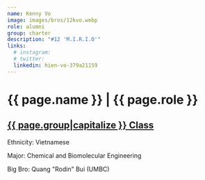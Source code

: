 ```yaml
---
name: Kenny Vo
image: images/bros/12kvo.webp
role: alumni
group: charter
description: "#12 'M.I.R.I.O'"
links:
  # instagram: 
  # twitter: 
  linkedin: hien-vo-379a21159
---
```


# {{ page.name }} | {{ page.role }} 
    
## [{{ page.group|capitalize }} Class](/brothers/{{page.group}}s)
    
Ethnicity: Vietnamese

Major: Chemical and Biomolecular Engineering

Big Bro: Quang "Rodin" Bui (UMBC)


